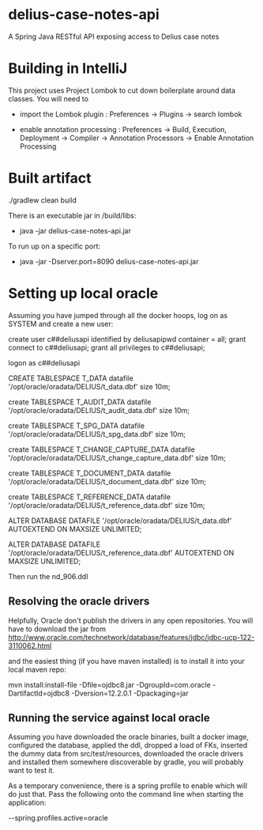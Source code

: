 # delius-case-notes-api
A Spring Java RESTful API exposing access to Delius case notes

# Building in IntelliJ
This project uses Project Lombok to cut down boilerplate around data classes.
You will need to 
- import the Lombok plugin : Preferences -> Plugins -> search lombok

- enable annotation processing : Preferences -> Build, Execution, Deployment -> Compiler -> Annotation Processors -> Enable Annotation Processing

# Built artifact
./gradlew clean build


There is an executable jar in /build/libs:
- java -jar delius-case-notes-api.jar

To run up on a specific port:
- java -jar -Dserver.port=8090 delius-case-notes-api.jar
 
# Setting up local oracle
Assuming you have jumped through all the docker hoops, log on as SYSTEM and create a new user:

create user c##deliusapi identified by deliusapipwd container = all;
grant connect to c##deliusapi;
grant all privileges to c##deliusapi;

logon as c##deliusapi

CREATE TABLESPACE T_DATA datafile '/opt/oracle/oradata/DELIUS/t_data.dbf' size 10m;

create TABLESPACE T_AUDIT_DATA datafile '/opt/oracle/oradata/DELIUS/t_audit_data.dbf' size 10m;

create TABLESPACE T_SPG_DATA datafile '/opt/oracle/oradata/DELIUS/t_spg_data.dbf' size 10m;

create TABLESPACE T_CHANGE_CAPTURE_DATA datafile '/opt/oracle/oradata/DELIUS/t_change_capture_data.dbf' size 10m;

create TABLESPACE T_DOCUMENT_DATA datafile '/opt/oracle/oradata/DELIUS/t_document_data.dbf' size 10m;

create TABLESPACE T_REFERENCE_DATA datafile '/opt/oracle/oradata/DELIUS/t_reference_data.dbf' size 10m;

ALTER DATABASE DATAFILE '/opt/oracle/oradata/DELIUS/t_data.dbf' AUTOEXTEND ON MAXSIZE UNLIMITED;

ALTER DATABASE DATAFILE '/opt/oracle/oradata/DELIUS/t_reference_data.dbf' AUTOEXTEND ON MAXSIZE UNLIMITED;

Then run the nd_906.ddl

## Resolving the oracle drivers
Helpfully, Oracle don't publish the drivers in any open repositories.
You will have to download the jar from 
http://www.oracle.com/technetwork/database/features/jdbc/jdbc-ucp-122-3110062.html

and the easiest thing (if you have maven installed) is to install it into your local maven repo:

mvn install:install-file -Dfile=ojdbc8.jar -DgroupId=com.oracle -DartifactId=ojdbc8 -Dversion=12.2.0.1 -Dpackaging=jar

## Running the service against local oracle
Assuming you have downloaded the oracle binaries, built a docker image, configured the database, applied the ddl, 
dropped a load of FKs, inserted the dummy data from src/test/resources, downloaded the oracle drivers and installed 
them somewhere discoverable by gradle, you will probably want to test it.

As a temporary convenience, there is a spring profile to enable which will do just that. Pass the 
following onto the command line when starting the application:

--spring.profiles.active=oracle